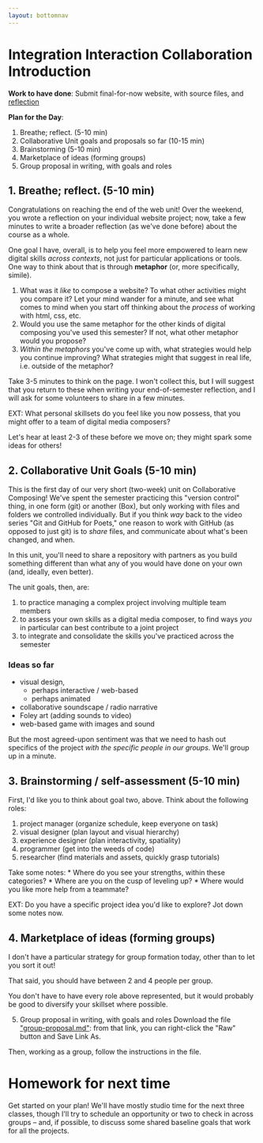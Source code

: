 ```yaml
---
layout: bottomnav
---
```


# Integration Interaction Collaboration Introduction

**Work to have done**: Submit final-for-now website, with source files, and [reflection](https://github.com/pitt-cdm/miller2019spring/issues/13)

**Plan for the Day**:

1. Breathe; reflect. (5-10 min)<!-- metaphors for learning -->
2. Collaborative Unit goals and proposals so far (10-15 min)
3. Brainstorming (5-10 min) <!-- and self-assessment -->
4. Marketplace of ideas (forming groups)
5. Group proposal in writing, with goals and roles


## 1. Breathe; reflect. (5-10 min)

Congratulations on reaching the end of the web unit! Over the weekend, you wrote a reflection on your individual website project; now, take a few minutes to write a broader reflection (as we've done before) about the course as a whole.

One goal I have, overall, is to help you feel more empowered to learn new digital skills _across contexts_, not just for particular applications or tools. One way to think about that is through **metaphor** (or, more specifically, simile).

<div class="alert alert-success">
   <ol>
      <li>What was it <em>like</em> to compose a website? To what other activities might you compare it? <!-- For example, was it like getting butterflies to fly in formation? (That metaphor is Betsy Sargent's, I can't take credit for it.) Was it like writing on loose paper with a pen that's chained in a dark room? Singing and humming at the same time? --> Let your mind wander for a minute, and see what comes to mind when you start off thinking about the <em>process</em> of working with html, css, etc.</li>
      <li>Would you use the same metaphor for the other kinds of digital composing you've used this semester? If not, what other metaphor would you propose?</li>
      <li><em>Within the metaphors</em> you've come up with, what strategies would help you continue improving? What strategies might that suggest in real life, i.e. outside of the metaphor?</li>
   </ol>

Take 3-5 minutes to think on the page. I won't collect this, but I will suggest that you return to these when writing your end-of-semester reflection, and I will ask for some volunteers to share in a few minutes.
</div>

EXT: What personal skillsets do you feel like you now possess, that you might offer to a team of digital media composers?

Let's hear at least 2-3 of these before we move on; they might spark some ideas for others!

## 2. Collaborative Unit Goals (5-10 min)

This is the first day of our very short (two-week) unit on Collaborative Composing! We've spent the semester practicing this "version control" thing, in one form (git) or another (Box), but only working with files and folders we controlled individually. But if you think _way_ back to the video series "Git and GitHub for Poets," one reason to work with GitHub (as opposed to just git) is to _share_ files, and communicate about what's been changed, and when.

In this unit, you'll need to share a repository with partners as you build something different than what any of you would have done on your own (and, ideally, even better).

The unit goals, then, are:
1. to practice managing a complex project involving multiple team members
2. to assess your own skills as a digital media composer, to find ways _you_ in particular can best contribute to a joint project
3. to integrate and consolidate the skills you've practiced across the semester

### Ideas so far

* visual design,
    - perhaps interactive / web-based
    - perhaps animated
* collaborative soundscape / radio narrative
* Foley art (adding sounds to video)
* web-based game with images and sound

But the most agreed-upon sentiment was that we need to hash out specifics of the project _with the specific people in our groups_. We'll group up in a minute.

## 3. Brainstorming / self-assessment (5-10 min) <!-- and self-assessment -->

First, I'd like you to think about goal two, above. Think about the following roles:

1. project manager (organize schedule, keep everyone on task)
3. visual designer (plan layout and visual hierarchy)
4. experience designer (plan interactivity, spatiality)
2. programmer (get into the weeds of code)
5. researcher (find materials and assets, quickly grasp tutorials)

<div class="alert alert-success">
Take some notes:
* Where do you see your strengths, within these categories?
* Where are you on the cusp of leveling up?
* Where would you like more help from a teammate?

EXT: Do you have a specific project idea you'd like to explore? Jot down some notes now.
</div>

## 4. Marketplace of ideas (forming groups)
I don't have a particular strategy for group formation today, other than to let you sort it out!

That said, you should have between 2 and 4 people per group.

You don't have to have every role above represented, but it would probably be good to diversify your skillset where possible.


5. Group proposal in writing, with goals and roles
Download the file ["group-proposal.md"](https://github.com/benmiller314/cdm2019fall/blob/gh-pages/uploads/group-proposal.md): from that link, you can right-click the "Raw" button and Save Link As.

Then, working as a group, follow the instructions in the file.

<!--
## 2. Twine: Interactive Narrative

### What is Twine? What kinds of things can we make with it? (15 min)

Choose-your-own-adventure fiction is one way to think about it. But it's not always adventure, not always fiction... and not even always choice.

Let's look at some examples!

1. [The Tiniest Room](https://erik108.itch.io/the-tiniest-room)
2. [The Griffin and the Minor Canon](https://cmg.itch.io/the-griffin-and-the-minor-canon)
5. [Conquering Cathy: A trial of fortitude & vitality at the University of Pittsburgh](http://philome.la/mtyrhetoric/conquering-cathy/play)
-->


# Homework for next time

Get started on your plan! We'll have mostly studio time for the next three classes, though I'll try to schedule an opportunity or two to check in across groups – and, if possible, to discuss some shared baseline goals that work for all the projects.

